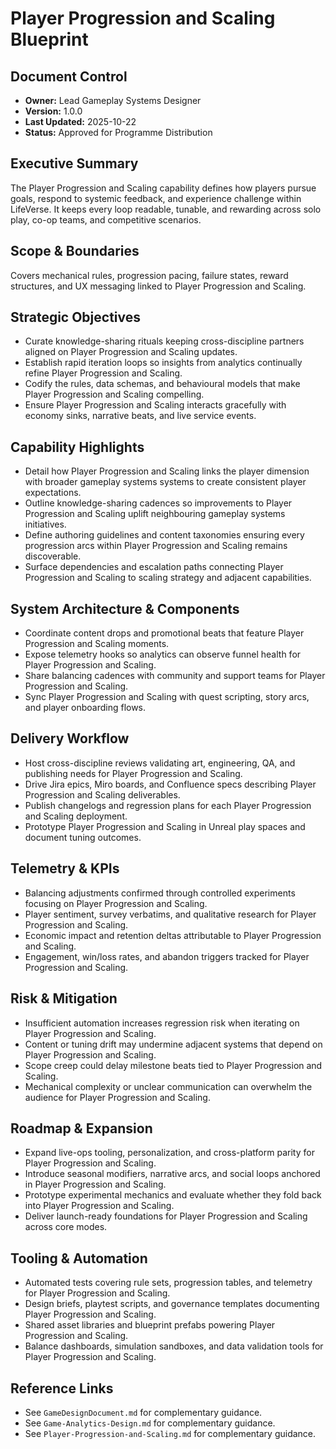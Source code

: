 # Player Progression and Scaling Blueprint
## Document Control
- **Owner:** Lead Gameplay Systems Designer
- **Version:** 1.0.0
- **Last Updated:** 2025-10-22
- **Status:** Approved for Programme Distribution

## Executive Summary
The Player Progression and Scaling capability defines how players pursue goals, respond to systemic
feedback, and experience challenge within LifeVerse. It keeps every loop readable, tunable, and
rewarding across solo play, co-op teams, and competitive scenarios.

## Scope & Boundaries
Covers mechanical rules, progression pacing, failure states, reward structures, and UX messaging
linked to Player Progression and Scaling.

## Strategic Objectives
- Curate knowledge-sharing rituals keeping cross-discipline partners aligned on Player Progression and Scaling updates.
- Establish rapid iteration loops so insights from analytics continually refine Player Progression and Scaling.
- Codify the rules, data schemas, and behavioural models that make Player Progression and Scaling compelling.
- Ensure Player Progression and Scaling interacts gracefully with economy sinks, narrative beats, and live service events.

## Capability Highlights
- Detail how Player Progression and Scaling links the player dimension with broader gameplay systems systems to create consistent player expectations.
- Outline knowledge-sharing cadences so improvements to Player Progression and Scaling uplift neighbouring gameplay systems initiatives.
- Define authoring guidelines and content taxonomies ensuring every progression arcs within Player Progression and Scaling remains discoverable.
- Surface dependencies and escalation paths connecting Player Progression and Scaling to scaling strategy and adjacent capabilities.

## System Architecture & Components
- Coordinate content drops and promotional beats that feature Player Progression and Scaling moments.
- Expose telemetry hooks so analytics can observe funnel health for Player Progression and Scaling.
- Share balancing cadences with community and support teams for Player Progression and Scaling.
- Sync Player Progression and Scaling with quest scripting, story arcs, and player onboarding flows.

## Delivery Workflow
- Host cross-discipline reviews validating art, engineering, QA, and publishing needs for Player Progression and Scaling.
- Drive Jira epics, Miro boards, and Confluence specs describing Player Progression and Scaling deliverables.
- Publish changelogs and regression plans for each Player Progression and Scaling deployment.
- Prototype Player Progression and Scaling in Unreal play spaces and document tuning outcomes.

## Telemetry & KPIs
- Balancing adjustments confirmed through controlled experiments focusing on Player Progression and Scaling.
- Player sentiment, survey verbatims, and qualitative research for Player Progression and Scaling.
- Economic impact and retention deltas attributable to Player Progression and Scaling.
- Engagement, win/loss rates, and abandon triggers tracked for Player Progression and Scaling.

## Risk & Mitigation
- Insufficient automation increases regression risk when iterating on Player Progression and Scaling.
- Content or tuning drift may undermine adjacent systems that depend on Player Progression and Scaling.
- Scope creep could delay milestone beats tied to Player Progression and Scaling.
- Mechanical complexity or unclear communication can overwhelm the audience for Player Progression and Scaling.

## Roadmap & Expansion
- Expand live-ops tooling, personalization, and cross-platform parity for Player Progression and Scaling.
- Introduce seasonal modifiers, narrative arcs, and social loops anchored in Player Progression and Scaling.
- Prototype experimental mechanics and evaluate whether they fold back into Player Progression and Scaling.
- Deliver launch-ready foundations for Player Progression and Scaling across core modes.

## Tooling & Automation
- Automated tests covering rule sets, progression tables, and telemetry for Player Progression and Scaling.
- Design briefs, playtest scripts, and governance templates documenting Player Progression and Scaling.
- Shared asset libraries and blueprint prefabs powering Player Progression and Scaling.
- Balance dashboards, simulation sandboxes, and data validation tools for Player Progression and Scaling.

## Reference Links
- See `GameDesignDocument.md` for complementary guidance.
- See `Game-Analytics-Design.md` for complementary guidance.
- See `Player-Progression-and-Scaling.md` for complementary guidance.
